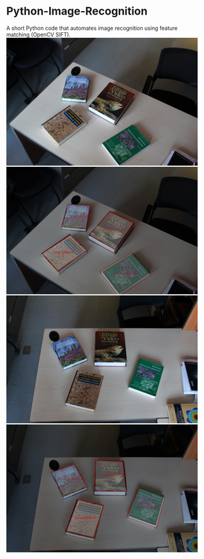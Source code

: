 # Python-Image-Recognition
A short Python code that automates image recognition using feature matching (OpenCV SIFT).
![](IMG_0214.jpeg)
![](IMG_0214.JPG)
![](IMG_0213.jpeg)
![](IMG_0213.JPG)
